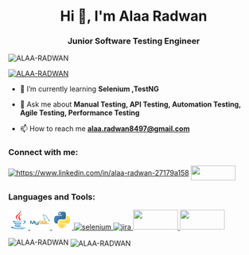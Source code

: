 <h1 align="center">Hi 👋, I'm Alaa Radwan</h1>
<h3 align="center"> Junior Software Testing Engineer </h3>

<p align="left"> <img src="https://komarev.com/ghpvc/?username=shamsali15&label=Profile%20views&color=0e75b6&style=flat" alt="ALAA-RADWAN" /> </p>

<p align="left"> <a href="https://github.com/ryo-ma/github-profile-trophy"><img src="https://github-profile-trophy.vercel.app/?username=shamsali15" alt="ALAA-RADWAN" /></a> </p>

- 🌱 I’m currently learning **Selenium ,TestNG**

- 💬 Ask me about **Manual Testing, API Testing, Automation Testing, Agile Testing, Performance Testing**

- 📫 How to reach me **alaa.radwan8497@gmail.com**


<h3 align="left">Connect with me:</h3>
<p align="left">
<a href="https://www.linkedin.com/in/alaa-radwan-27179a158/" target="blank"><img align="center" src="https://raw.githubusercontent.com/rahuldkjain/github-profile-readme-generator/master/src/images/icons/Social/linked-in-alt.svg" alt="https://www.linkedin.com/in/alaa-radwan-27179a158" height="30" width="40" /></a>
<a href="alaa.radwan8497@gmail.com" target="blank"><img align="center" src="https://img.shields.io/badge/gmail-EA4335?style=for-the-badge&logo=gmail&link=http://right&logoColor=ffffff" height="30" width="90" /></a>
<h3 align="left">Languages and Tools:</h3>
<p align="left"> 
<a href="https://www.java.com" target="_blank" rel="noreferrer"> <img src="https://raw.githubusercontent.com/devicons/devicon/master/icons/java/java-original.svg" alt="java" width="40" height="40"/> </a> 
<a href="https://www.mysql.com/" target="_blank" rel="noreferrer"> <img src="https://raw.githubusercontent.com/devicons/devicon/master/icons/mysql/mysql-original-wordmark.svg" alt="mysql" width="40" height="40"/> </a> 
<a href="https://www.python.org" target="_blank" rel="noreferrer"> <img src="https://raw.githubusercontent.com/devicons/devicon/master/icons/python/python-original.svg" alt="python" width="40" height="40"/> </a> 
<a href="https://www.selenium.dev/documentation/webdriver/" target="_blank" rel="noreferrer"> <img src="https://img.shields.io/badge/Selenium-00AA01?style=for-the-badge&logo=selenium&link=http://right&logoColor=ffffff" alt="selenium" width="90" height="40"/> </a> 
<a href="https://jira.atlassian.com/" target="_blank" rel="noreferrer"> <img src="https://img.shields.io/badge/jira-0052CC?style=for-the-badge&logo=jira&link=http://right&logoColor=ffffff" alt="jira" width="90" height="40"/> </a> 
<a href="https://github.com/" target="_blank" rel="noreferrer"> <img src="https://img.shields.io/badge/github-181717?style=for-the-badge&logo=github&link=http://right&logoColor=ffffff" width="90" height="40"/> </a>
  <a href="https://www.postman.com/" target="_blank" rel="noreferrer"> <img src="https://img.shields.io/badge/postman-FF6C37?style=for-the-badge&logo=postman&link=http://right&logoColor=ffffff" width="90" height="40"/> </a>
</p>

<p><img align="left" src="https://github-readme-stats.vercel.app/api/top-langs?username=ALAA-RADWAN&show_icons=true&locale=en&layout=compact" alt="ALAA-RADWAN" /></p>

<p>&nbsp;<img align="center" src="https://github-readme-stats.vercel.app/api?username=ALAA-RADWAN&show_icons=true&locale=en" alt="ALAA-RADWAN" /></p>

